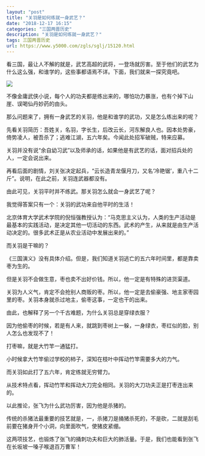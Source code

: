 ```yaml
---
layout: "post"
title: "关羽是如何练就一身武艺？"
date: "2018-12-17 16:15"
categories: "三国两晋历史"
description: "关羽是如何练就一身武艺？"
tags: 三国两晋历史
url: https://www.y5000.com/zgls/sglj/15120.html
---
```






看三国，最让人不解的就是，武艺高超的武将，一登场就厉害。至于他们的武艺为什么这么强，和谁学的，这些事都语焉不详。下面，我们就来一探究竟吧。

![](https://img.y5000.com/uploads/allimg/170227/6-1F22G10939405.jpg)

不像金庸武侠小说，每个人的功夫都是练出来的，哪怕功力暴涨，也有个掉下山崖、误喝仙丹妙药的由头。

那么问题来了，拥有一身武艺的关羽，他是和谁学的武功，又是怎么练出来的呢？

先看关羽简历：吾姓关，名羽，字长生，后改云长，河东解良人也。因本处势豪，倚势凌人，被吾杀了；逃难江湖，五六年矣。今闻此处招军破贼，特来应募。

关羽并没有说“余自幼习武”以及师承的话，如果他是有武艺的话，面对招兵处的人，一定会说出来。

再看后面的剧情，刘关张决定起兵，“云长造青龙偃月刀，又名‘冷艳锯’，重八十二斤”。说明，在此之前，关羽连武器都没有。

由此可见，关羽平时并不练武。那关羽怎么就会一身武艺了呢？

我觉得答案只有一个：关羽的武功来自他平时的生活！

北京体育大学武术学院的倪恒强教授认为：“马克思主义认为，人类的生产活动是最基本的实践活动，是决定其他一切活动的东西。武术的产生，从来就是由生产活动决定的。很多武术正是从农业活动中发展出来的。”

而关羽是干嘛的？

《三国演义》没有具体介绍。但是，我们知道关羽逃亡的五六年时间里，都是靠卖枣为生的。

但是关羽不会做生意，枣也卖不出好价钱。所以，他一定是有特殊的进货渠道。

关羽为人义气，肯定不会抢别人商贩的枣。所以，他一定是去偷豪强、地主家枣园里的枣。关羽本身就杀过地主，偷枣这事，一定也干的出来。

由此，也解释了另一个千古难题，为什么关羽总是穿绿衣服？

因为他偷枣的时候，若是有人来，就跳到枣树上一躲，一身绿衣，枣红似的脸，别人怎么也发现不了！

打枣嘛，就是大竹竿一通猛打。

小时候拿大竹竿偷过学校的柿子，深知在枝叶中挥动竹竿需要多大的力气。

而关羽如此打了五六年，肯定练就无穷臂力。

从技术特点看，挥动竹竿和挥动大刀完全相同。关羽的大刀功夫正是打枣连出来的。

以此推论，张飞为什么武功厉害，因为他是杀猪的。

传统的杀猪法最重要的技艺就是，一，杀猪刀是捅猪杀死的，不是砍，二就是刮毛前要在猪身开个小洞，向里面吹气，使猪皮紧绷。

这两项技艺，也锻炼了张飞的捅刺功夫和巨大的肺活量。于是，我们也能看到张飞在长坂坡一嗓子喉退百万曹军！
